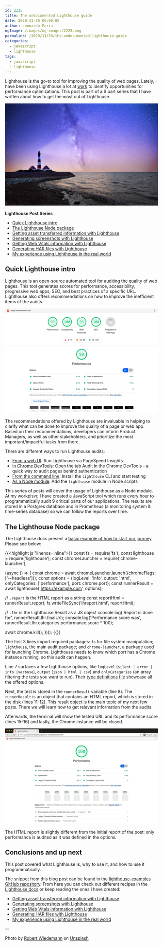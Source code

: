 ```yaml
---
id: 2225
title: The undocumented Lighthouse guide
date: 2020-11-30 00:00:00
author: Leonardo Faria
ogImage: /images/og-images/2225.png
permalink: /2020/11/30/the-undocumented-lighthouse-guide
categories:
  - javascript
  - lighthouse
tags:
  - javascript
  - lighthouse
---
```


Lighthouse is the go-to tool for improving the quality of web pages. Lately, I have been using Lighthouse a lot at [work](https://leonardofaria.net) to identify opportunities for performance optimizations. This post is part of a 6 part series that I have written about how to get the most out of Lighthouse.

![Lighthouse photo by Robert Wiedemann](/wp-content/uploads/2020/11/lighthouse.jpg)

<div class="my-10 p-4 border border-gray-6 rounded-md bg-white">
<strong>Lighthouse Post Series</strong>

<ul>
<li><a href="#quick-lighthouse-intro">Quick Lighthouse intro</a></li>
<li><a href="#the-lighthouse-node-package">The Lighthouse Node package</a></li>
<li><a href="/2020/11/30/getting-asset-transferred-information-with-lighthouse/">Getting asset transferred information with Lighthouse</a></li>
<li><a href="/2020/11/30/generating-screenshots-with-lighthouse/">Generating screenshots with Lighthouse</a></li>
<li><a href="/2020/11/30/getting-web-vitals-information-with-lighthouse/">Getting Web Vitals information with Lighthouse</a></li>
<li><a href="/2020/11/30/creating-har-files-with-lighthouse/">Generating HAR files with Lighthouse</a></li>
<li><a href="/2020/11/30/my-experience-using-lighthouse-in-the-real-world/">My experience using Lighthouse in the real world</a></li>
</ul>
</div>

## Quick Lighthouse intro

Lighthouse is an [open-source](https://github.com/GoogleChrome/lighthouse) automated tool for auditing the quality of web pages. This tool generates scores for performance, accessibility, progressive web apps, SEO, and best practices of a specific URL. Lighthouse also offers recommendations on how to improve the inefficient items of the audits.

![Lighthouse report for leonardofaria.net](/wp-content/uploads/2020/11/lighthouse-report-leonardofaria-net.jpg)

The recommendations offered by Lighthouse are invaluable in helping to clarify what can be done to improve the quality of a page or web app. Based on their recommendations, developers can inform Product Managers, as well as other stakeholders, and prioritize the most important/impactful tasks from there.

There are different ways to run Lighthouse audits: 

- [From a web UI](https://developers.google.com/speed/pagespeed/insights/): Run Lighthouse via PageSpeed Insights
- [In Chrome DevTools](https://developers.google.com/web/tools/lighthouse#devtools): Open the tab Audit in the Chrome DevTools - a quick way to audit pages behind authentication
- [From the command line](https://developers.google.com/web/tools/lighthouse#cli): Install the `lighthouse` CLI and start testing
- [As a Node module](https://github.com/GoogleChrome/lighthouse): Add the `lighthouse` module in Node scripts

This series of posts will cover the usage of Lighthouse as a Node module. At my workplsvr, I have created a JavaScript tool which runs every hour to programmatically audit 9 critical parts of our applications. The results are stored in a Postgres database and in Prometheus (a monitoring system & time-series database) so we can follow the reports over time.

## The Lighthouse Node package

The Lighthouse docs present a [basic example of how to start our journey](https://github.com/GoogleChrome/lighthouse/blob/master/docs/readme.md#using-programmatically). Please see below: 

{{<highlight js "linenos=inline">}}
const fs = require('fs');
const lighthouse = require('lighthouse');
const chromeLauncher = require('chrome-launcher');

(async () => {
  const chrome = await chromeLauncher.launch({chromeFlags: ['--headless']});
  const options = {logLevel: 'info', output: 'html', onlyCategories: ['performance'], port: chrome.port};
  const runnerResult = await lighthouse('https://example.com', options);

  // `.report` is the HTML report as a string
  const reportHtml = runnerResult.report;
  fs.writeFileSync('lhreport.html', reportHtml);

  // `.lhr` is the Lighthouse Result as a JS object
  console.log('Report is done for', runnerResult.lhr.finalUrl);
  console.log('Performance score was', runnerResult.lhr.categories.performance.score * 100);

  await chrome.kill();
})();
{{</highlight>}}

The first 3 lines import required packages: `fs` for file system manipulation; `lighthouse`, the main audit package; and `chrome-launcher`, a package used for launching Chrome. Lighthouse needs to know which port has a Chrome instance running, so this audit can happen.

Line 7 surfaces a few Lighthouse options, like `logLevel` (`silent | error | info |verbose`), `output` (`json | html | csv`) and `onlyCategories` (an array filtering the tests you want to run). Their [type definitions file](https://github.com/GoogleChrome/lighthouse/blob/888bd6dc9d927a734a8e20ea8a0248baa5b425ed/typings/externs.d.ts#L82-L119) showcase all the offered options.

Next, the test is stored in the `runnerResult` variable (line 8). The `runnerResult` is an object that contains an HTML report, which is stored in the disk (lines 11-12). This result object is the main topic of my next few posts. There we will learn how to get relevant information from the audits.

Afterwards, the terminal will show the tested URL and its performance score (lines 15-16) and lastly, the Chrome instance will be closed.

![Lighthouse report](/wp-content/uploads/2020/11/lighthouse-example-com-report.jpg)

The HTML report is slightly different from the initial report of the post: only performance is audited as it was defined in the options. 

## Conclusions and up next

This post covered what Lighthouse is, why to use it, and how to use it programmatically. 

The snippet from this blog post can be found in the [lighthouse-examples GitHub repository](https://github.com/leonardofaria/lighthouse-examples). From here you can check out different recipes in the [Lighthouse docs](https://github.com/GoogleChrome/lighthouse#docs--recipes) or keep reading the ones I have created:

<ul>
<li><a href="/2020/11/30/getting-asset-transferred-information-with-lighthouse/">Getting asset transferred information with Lighthouse</a></li>
<li><a href="/2020/11/30/generating-screenshots-with-lighthouse/">Generating screenshots with Lighthouse</a></li>
<li><a href="/2020/11/30/getting-web-vitals-information-with-lighthouse/">Getting Web Vitals information with Lighthouse</a></li>
<li><a href="/2020/11/30/creating-har-files-with-lighthouse/">Generating HAR files with Lighthouse</a></li>
<li><a href="/2020/11/30/my-experience-using-lighthouse-in-the-real-world/">My experience using Lighthouse in the real world</a></li>
</ul>

-- 

Photo by [Robert Wiedemann](https://unsplash.com/@antilumen?utm_source=unsplash&amp;utm_medium=referral&amp;utm_content=creditCopyText) on [Unsplash](https://unsplash.com/?utm_source=unsplash&amp;utm_medium=referral&amp;utm_content=creditCopyText)
